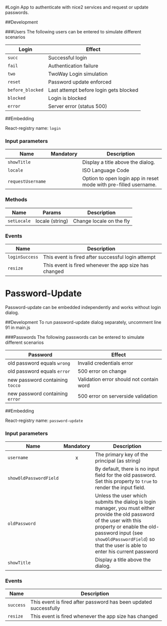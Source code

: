 #Login
App to authenticate with nice2 services and request or update passwords.

##Development

###Users
The following users can be entered to simulate different scenarios

| Login          	  | Effect                                 	|
|----------------	  |----------------------------------------	|
| `succ`           	| Successful login                       	|
| `fail`           	| Authentication failure                 	|
| `two`            	| TwoWay Login simulation                	|
| `reset`          	| Password update enforced               	|
| `before_blocked` 	| Last attempt before login gets blocked 	|
| `blocked`        	| Login is blocked                       	|
| `error`          	| Server error (status 500)              	|


##Embedding

React-registry name: `login`

### Input parameters

| Name                   | Mandatory | Description
|------------------------|:---------:|-------------
| `showTitle`            |           | Display a title above the dialog.
| `locale`               |           | ISO Language Code
| `requestUsername`      |           | Option to open login app in reset mode with pre-filled username. 

### Methods

| Name                   | Params         | Description
|------------------------|----------------|-------------
| `setLocale`            | locale (string)| Change locale on the fly



### Events

| Name                   | Description
|------------------------|------------
| `loginSuccess`         | This event is fired after successful login attempt
| `resize`               | This event is fired whenever the app size has changed



# Password-Update
Password-update can be embedded independently and works without login dialog.

##Development
To run password-update dialog separately, uncomment line 91 in main.js

###Passwords
The following passwords can be entered to simulate different scenarios

| Password       	                | Effect                                 	|
|---------------------------------|----------------------------------------	|
| old password equals `wrong`     | Invalid credentials error              	|
| old password equals `error`     | 500 error on change               	    |
| new password containing `tocco` | Validation error should not contain word|
| new password containing `error`	| 500 error on serverside validation    	|


##Embedding

React-registry name: `password-update`

### Input parameters

| Name                   | Mandatory | Description
|------------------------|:---------:|-------------
| `username`             | x         | The primary key of the principal (as string)
| `showOldPasswordField` |           | By default, there is no input field for the old password. Set this property to `true` to render the input field. |
| `oldPassword`          |           | Unless the user which submits the dialog is login manager, you must either provide the old password of the user with this property or enable the old-password input (see `showOldPasswordField`) so that the user is able to enter his current password
| `showTitle`            |           | Display a title above the dialog.

### Events

| Name                   | Description
|------------------------|------------
| `success`              | This event is fired after password has been updated successfully
| `resize`               | This event is fired whenever the app size has changed

